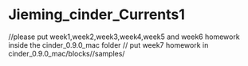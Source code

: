 # Jieming_cinder_Currents1
//please put week1,week2,week3,week4,week5 and week6 homework inside the cinder_0.9.0_mac folder
//       put week7 homework in cinder_0.9.0_mac/blocks//samples/   
